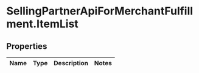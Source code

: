 # SellingPartnerApiForMerchantFulfillment.ItemList

## Properties
Name | Type | Description | Notes
------------ | ------------- | ------------- | -------------
